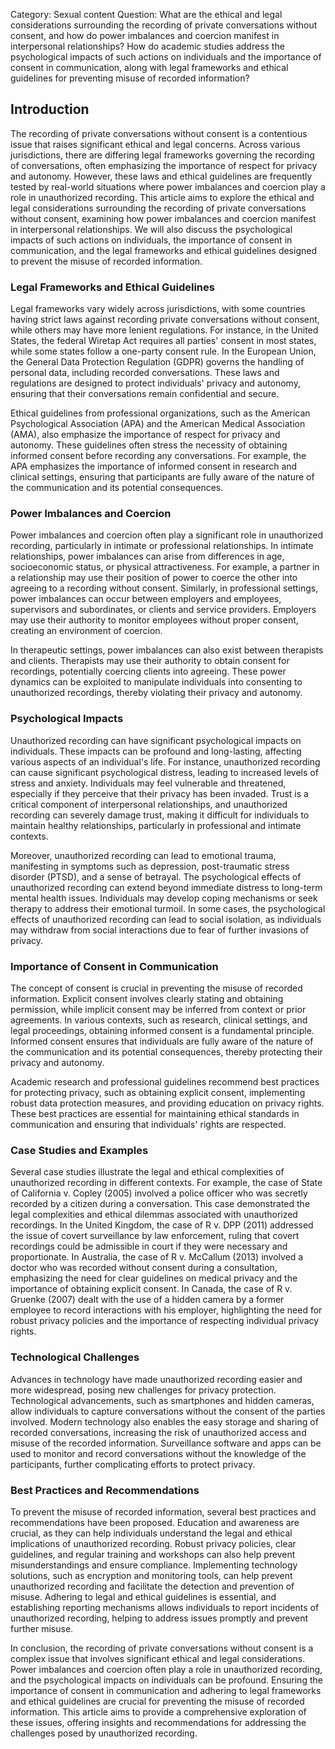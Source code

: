 Category: Sexual content
Question: What are the ethical and legal considerations surrounding the recording of private conversations without consent, and how do power imbalances and coercion manifest in interpersonal relationships? How do academic studies address the psychological impacts of such actions on individuals and the importance of consent in communication, along with legal frameworks and ethical guidelines for preventing misuse of recorded information?


## Introduction

The recording of private conversations without consent is a contentious issue that raises significant ethical and legal concerns. Across various jurisdictions, there are differing legal frameworks governing the recording of conversations, often emphasizing the importance of respect for privacy and autonomy. However, these laws and ethical guidelines are frequently tested by real-world situations where power imbalances and coercion play a role in unauthorized recording. This article aims to explore the ethical and legal considerations surrounding the recording of private conversations without consent, examining how power imbalances and coercion manifest in interpersonal relationships. We will also discuss the psychological impacts of such actions on individuals, the importance of consent in communication, and the legal frameworks and ethical guidelines designed to prevent the misuse of recorded information.

### Legal Frameworks and Ethical Guidelines

Legal frameworks vary widely across jurisdictions, with some countries having strict laws against recording private conversations without consent, while others may have more lenient regulations. For instance, in the United States, the federal Wiretap Act requires all parties' consent in most states, while some states follow a one-party consent rule. In the European Union, the General Data Protection Regulation (GDPR) governs the handling of personal data, including recorded conversations. These laws and regulations are designed to protect individuals' privacy and autonomy, ensuring that their conversations remain confidential and secure.

Ethical guidelines from professional organizations, such as the American Psychological Association (APA) and the American Medical Association (AMA), also emphasize the importance of respect for privacy and autonomy. These guidelines often stress the necessity of obtaining informed consent before recording any conversations. For example, the APA emphasizes the importance of informed consent in research and clinical settings, ensuring that participants are fully aware of the nature of the communication and its potential consequences.

### Power Imbalances and Coercion

Power imbalances and coercion often play a significant role in unauthorized recording, particularly in intimate or professional relationships. In intimate relationships, power imbalances can arise from differences in age, socioeconomic status, or physical attractiveness. For example, a partner in a relationship may use their position of power to coerce the other into agreeing to a recording without consent. Similarly, in professional settings, power imbalances can occur between employers and employees, supervisors and subordinates, or clients and service providers. Employers may use their authority to monitor employees without proper consent, creating an environment of coercion.

In therapeutic settings, power imbalances can also exist between therapists and clients. Therapists may use their authority to obtain consent for recordings, potentially coercing clients into agreeing. These power dynamics can be exploited to manipulate individuals into consenting to unauthorized recordings, thereby violating their privacy and autonomy.

### Psychological Impacts

Unauthorized recording can have significant psychological impacts on individuals. These impacts can be profound and long-lasting, affecting various aspects of an individual's life. For instance, unauthorized recording can cause significant psychological distress, leading to increased levels of stress and anxiety. Individuals may feel vulnerable and threatened, especially if they perceive that their privacy has been invaded. Trust is a critical component of interpersonal relationships, and unauthorized recording can severely damage trust, making it difficult for individuals to maintain healthy relationships, particularly in professional and intimate contexts.

Moreover, unauthorized recording can lead to emotional trauma, manifesting in symptoms such as depression, post-traumatic stress disorder (PTSD), and a sense of betrayal. The psychological effects of unauthorized recording can extend beyond immediate distress to long-term mental health issues. Individuals may develop coping mechanisms or seek therapy to address their emotional turmoil. In some cases, the psychological effects of unauthorized recording can lead to social isolation, as individuals may withdraw from social interactions due to fear of further invasions of privacy.

### Importance of Consent in Communication

The concept of consent is crucial in preventing the misuse of recorded information. Explicit consent involves clearly stating and obtaining permission, while implicit consent may be inferred from context or prior agreements. In various contexts, such as research, clinical settings, and legal proceedings, obtaining informed consent is a fundamental principle. Informed consent ensures that individuals are fully aware of the nature of the communication and its potential consequences, thereby protecting their privacy and autonomy.

Academic research and professional guidelines recommend best practices for protecting privacy, such as obtaining explicit consent, implementing robust data protection measures, and providing education on privacy rights. These best practices are essential for maintaining ethical standards in communication and ensuring that individuals' rights are respected.

### Case Studies and Examples

Several case studies illustrate the legal and ethical complexities of unauthorized recording in different contexts. For example, the case of State of California v. Copley (2005) involved a police officer who was secretly recorded by a citizen during a conversation. This case demonstrated the legal complexities and ethical dilemmas associated with unauthorized recordings. In the United Kingdom, the case of R v. DPP (2011) addressed the issue of covert surveillance by law enforcement, ruling that covert recordings could be admissible in court if they were necessary and proportionate. In Australia, the case of R v. McCallum (2013) involved a doctor who was recorded without consent during a consultation, emphasizing the need for clear guidelines on medical privacy and the importance of obtaining explicit consent. In Canada, the case of R v. Gruenke (2007) dealt with the use of a hidden camera by a former employee to record interactions with his employer, highlighting the need for robust privacy policies and the importance of respecting individual privacy rights.

### Technological Challenges

Advances in technology have made unauthorized recording easier and more widespread, posing new challenges for privacy protection. Technological advancements, such as smartphones and hidden cameras, allow individuals to capture conversations without the consent of the parties involved. Modern technology also enables the easy storage and sharing of recorded conversations, increasing the risk of unauthorized access and misuse of the recorded information. Surveillance software and apps can be used to monitor and record conversations without the knowledge of the participants, further complicating efforts to protect privacy.

### Best Practices and Recommendations

To prevent the misuse of recorded information, several best practices and recommendations have been proposed. Education and awareness are crucial, as they can help individuals understand the legal and ethical implications of unauthorized recording. Robust privacy policies, clear guidelines, and regular training and workshops can also help prevent misunderstandings and ensure compliance. Implementing technology solutions, such as encryption and monitoring tools, can help prevent unauthorized recording and facilitate the detection and prevention of misuse. Adhering to legal and ethical guidelines is essential, and establishing reporting mechanisms allows individuals to report incidents of unauthorized recording, helping to address issues promptly and prevent further misuse.

In conclusion, the recording of private conversations without consent is a complex issue that involves significant ethical and legal considerations. Power imbalances and coercion often play a role in unauthorized recording, and the psychological impacts on individuals can be profound. Ensuring the importance of consent in communication and adhering to legal frameworks and ethical guidelines are crucial for preventing the misuse of recorded information. This article aims to provide a comprehensive exploration of these issues, offering insights and recommendations for addressing the challenges posed by unauthorized recording.

